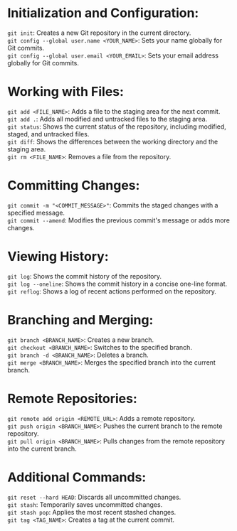 # Initialization and Configuration:
`git init`:                                       Creates a new Git repository in the current directory.  
`git config --global user.name <YOUR_NAME>`:        Sets your name globally for Git commits.  
`git config --global user.email <YOUR_EMAIL>`:      Sets your email address globally for Git commits.

# Working with Files:
`git add <FILE_NAME>`:                             Adds a file to the staging area for the next commit.  
`git add .`:                                      Adds all modified and untracked files to the staging area.  
`git status`:                                     Shows the current status of the repository, including modified, staged, and untracked files.  
`git diff`:                                       Shows the differences between the working directory and the staging area.  
`git rm <FILE_NAME>`:                              Removes a file from the repository.

# Committing Changes:
`git commit -m "<COMMIT_MESSAGE>"`:                 Commits the staged changes with a specified message.  
`git commit --amend`:                             Modifies the previous commit's message or adds more changes.

# Viewing History:
`git log`:                                        Shows the commit history of the repository.  
`git log --oneline`:                              Shows the commit history in a concise one-line format.  
`git reflog`:                                     Shows a log of recent actions performed on the repository.

# Branching and Merging:
`git branch <BRANCH_NAME>`:                        Creates a new branch.  
`git checkout <BRANCH_NAME>`:                      Switches to the specified branch.  
`git branch -d <BRANCH_NAME>`:                     Deletes a branch.  
`git merge <BRANCH_NAME>`:                         Merges the specified branch into the current branch.

# Remote Repositories:
`git remote add origin <REMOTE_URL>`:             Adds a remote repository.  
`git push origin <BRANCH_NAME>`:                   Pushes the current branch to the remote repository.  
`git pull origin <BRANCH_NAME>`:                   Pulls changes from the remote repository into the current branch.

# Additional Commands:
`git reset --hard HEAD`:                          Discards all uncommitted changes.  
`git stash`:                                      Temporarily saves uncommitted changes.  
`git stash pop`:                                  Applies the most recent stashed changes.  
`git tag <TAG_NAME>`:                              Creates a tag at the current commit.